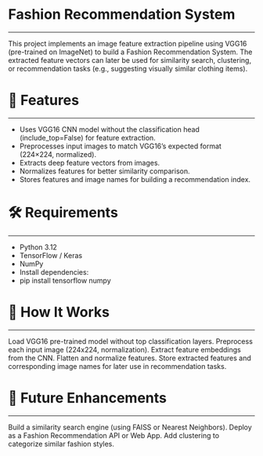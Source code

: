 # Fashion Recommendation System
---------------------------------------------------------------------
This project implements an image feature extraction pipeline using VGG16 (pre-trained on ImageNet) to build a Fashion Recommendation System. The extracted feature vectors can later be used for similarity search, clustering, or recommendation tasks (e.g., suggesting visually similar clothing items).

# 📌 Features
---------------------------------------------------------------------
- Uses VGG16 CNN model without the classification head (include_top=False) for feature extraction.
- Preprocesses input images to match VGG16’s expected format (224×224, normalized).
- Extracts deep feature vectors from images.
- Normalizes features for better similarity comparison.
- Stores features and image names for building a recommendation index.

# 🛠️ Requirements
---------------------------------------------------------------------
- Python 3.12
- TensorFlow / Keras
- NumPy
- Install dependencies:
- pip install tensorflow numpy

# 🚀 How It Works
---------------------------------------------------------------------
Load VGG16 pre-trained model without top classification layers.
Preprocess each input image (224x224, normalization).
Extract feature embeddings from the CNN.
Flatten and normalize features.
Store extracted features and corresponding image names for later use in recommendation tasks.

# 🔮 Future Enhancements
----------------------------------------------------------------------
Build a similarity search engine (using FAISS or Nearest Neighbors).
Deploy as a Fashion Recommendation API or Web App.
Add clustering to categorize similar fashion styles.
